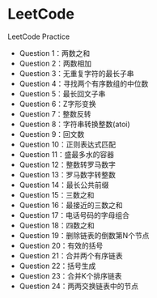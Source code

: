# LeetCode
LeetCode Practice

- Question 1：两数之和
- Question 2：两数相加
- Question 3：无重复字符的最长子串
- Question 4：寻找两个有序数组的中位数
- Question 5：最长回文子串
- Question 6：Z字形变换
- Question 7：整数反转
- Question 8：字符串转换整数(atoi)
- Question 9：回文数
- Question 10：正则表达式匹配
- Question 11：盛最多水的容器
- Question 12：整数转罗马数字
- Question 13：罗马数字转整数
- Question 14：最长公共前缀
- Question 15：三数之和
- Question 16：最接近的三数之和
- Question 17：电话号码的字母组合
- Question 18：四数之和
- Question 19：删除链表的倒数第N个节点
- Question 20：有效的括号
- Question 21：合并两个有序链表
- Question 22：括号生成
- Question 23：合并K个排序链表
- Question 24：两两交换链表中的节点

